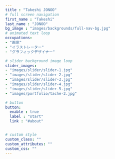 ```yaml
---
title : "Takeshi JONOO"
# full screen navigation
first_name : "Takeshi"
last_name : "JONOO"
bg_image : "images/backgrounds/full-nav-bg.jpg"
# animated text loop
occupations:
- "画家"
- "イラストレーター"
- "グラフィックデザイナー"

# slider background image loop
slider_images:
- "images/slider/slider-1.jpg"
- "images/slider/slider-2.jpg"
- "images/slider/slider-3.jpg"
- "images/slider/slider-4.jpg"
- "images/slider/slider-5.jpg"
- "images/portfolio/tache-2.jpg"

# button
button:
  enable : true
  label : "start"
  link : "#about"


# custom style
custom_class: ""
custom_attributes: ""
custom_css: ""
---
```

